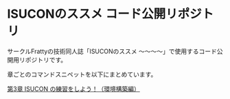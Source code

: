# ISUCONのススメ コード公開リポジトリ
サークルFrattyの技術同人誌「ISUCONのススメ ～～～～」で使用するコード公開用リポジトリです。

章ごとのコマンドスニペットを以下にまとめています。

[第3章 ISUCON の練習をしよう！（環境構築編）](ch03.md)



